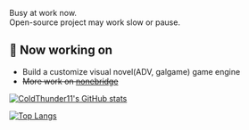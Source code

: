 Busy at work now.  
Open-source project may work slow or pause.
## 🔭 Now working on
+ Build a customize visual novel(ADV, galgame) game engine 
+ ~~More work on [nonebridge](https://github.com/ColdThunder11/nonebridge)~~

[![ColdThunder11's GitHub stats](https://github-readme-stats.vercel.app/api?username=ColdThunder11)](https://github.com/anuraghazra/github-readme-stats)   
   
[![Top Langs](https://github-readme-stats.vercel.app/api/top-langs/?username=ColdThunder11&layout=compact)](https://github.com/anuraghazra/github-readme-stats)

<!--
**ColdThunder11/ColdThunder11** is a ✨ _special_ ✨ repository because its `README.md` (this file) appears on your GitHub profile.

Here are some ideas to get you started:

- 🔭 I’m currently working on ...
- 🌱 I’m currently learning ...
- 👯 I’m looking to collaborate on ...
- 🤔 I’m looking for help with ...
- 💬 Ask me about ...
- 📫 How to reach me: ...
- 😄 Pronouns: ...
- ⚡ Fun fact: ...
-->
